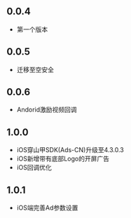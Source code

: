 ## 0.0.4

* 第一个版本

## 0.0.5

* 迁移至空安全

## 0.0.6

* Andorid激励视频回调

## 1.0.0

* iOS穿山甲SDK(Ads-CN)升级至4.3.0.3
* iOS新增带有底部Logo的开屏广告
* iOS回调优化

## 1.0.1
 * iOS端完善Ad参数设置